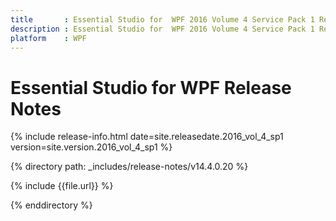 ```yaml
---
title       : Essential Studio for  WPF 2016 Volume 4 Service Pack 1 Release Notes
description : Essential Studio for  WPF 2016 Volume 4 Service Pack 1 Release Notes
platform    : WPF
---
```


# Essential Studio for  WPF Release Notes 

{% include release-info.html date=site.releasedate.2016_vol_4_sp1 version=site.version.2016_vol_4_sp1 %} 

{% directory path: _includes/release-notes/v14.4.0.20 %}

{% include {{file.url}} %}

{% enddirectory %}